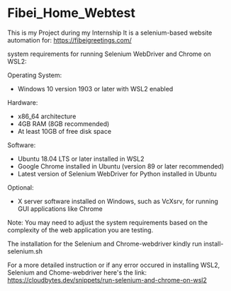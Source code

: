 # Fibei_Home_Webtest
This is my Project during my Internship
It is a selenium-based website automation for: https://fibeigreetings.com/

system requirements for running Selenium WebDriver and Chrome on WSL2:

Operating System:
* Windows 10 version 1903 or later with WSL2 enabled


Hardware:
* x86_64 architecture
* 4GB RAM (8GB recommended)
* At least 10GB of free disk space


Software:
* Ubuntu 18.04 LTS or later installed in WSL2
* Google Chrome installed in Ubuntu (version 89 or later recommended)
* Latest version of Selenium WebDriver for Python installed in Ubuntu

Optional:
* X server software installed on Windows, such as VcXsrv, for running GUI applications like Chrome


Note: You may need to adjust the system requirements based on the complexity of the web application you are testing.

The installation for the Selenium and Chrome-webdriver kindly run install-selenium.sh

For a more detailed instruction or if any error occured in installing WSL2, Selenium and Chome-webdriver here's the link: https://cloudbytes.dev/snippets/run-selenium-and-chrome-on-wsl2
